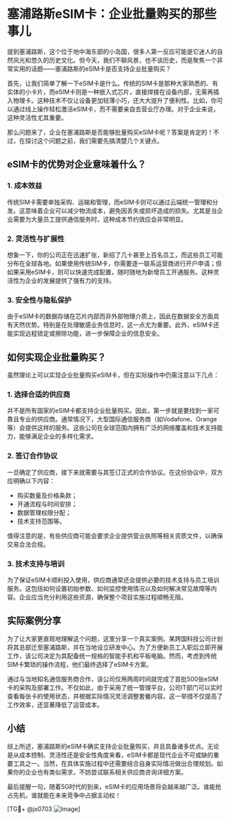 # 塞浦路斯eSIM卡：企业批量购买的那些事儿

提到塞浦路斯，这个位于地中海东部的小岛国，很多人第一反应可能是它迷人的自然风光和悠久的历史文化。但今天，我们不聊风景，也不谈历史，而是聚焦一个非常实用的话题——塞浦路斯的eSIM卡是否支持企业批量购买？

首先，让我们简单了解一下eSIM卡是什么。传统的SIM卡是那种大家熟悉的、有实体的小卡片，而eSIM卡则是一种嵌入式芯片，直接焊接在设备内部，无需再插入物理卡。这种技术不仅让设备更加轻薄小巧，还大大提升了便利性。比如，你可以通过线上操作轻松激活eSIM卡，而不需要亲自去营业厅办理。对于企业来说，这种灵活性尤其重要。

那么问题来了，企业在塞浦路斯是否能够批量购买eSIM卡呢？答案是肯定的！不过，在探讨这个问题之前，我们需要先搞清楚几个关键点。

## eSIM卡的优势对企业意味着什么？

### 1. **成本效益**
传统SIM卡需要单独采购、运输和管理，而eSIM卡则可以通过云端统一管理和分发。这意味着企业可以减少物流成本，避免因丢失或损坏造成的损失。尤其是当企业需要为大量员工提供通信服务时，这种成本节约效应会非常明显。

### 2. **灵活性与扩展性**
想象一下，你的公司正在迅速扩张，新招了几十甚至上百名员工，而这些员工可能分布在全球各地。如果使用传统SIM卡，你需要逐一联系运营商进行开户申请；但如果采用eSIM卡，则可以快速完成配置，随时随地为新增员工开通服务。这种灵活性为企业的发展提供了强有力的支持。

### 3. **安全性与隐私保护**
由于eSIM卡的数据存储在芯片内部而非外部物理介质上，因此在数据安全方面具有天然优势。特别是在处理敏感业务信息时，这一点尤为重要。此外，eSIM卡还能实现远程锁定或擦除功能，进一步保障企业的信息安全。

## 如何实现企业批量购买？

虽然理论上可以实现企业批量购买eSIM卡，但在实际操作中仍需注意以下几点：

### 1. **选择合适的供应商**
并不是所有国家的eSIM卡都支持企业批量购买。因此，第一步就是要找到一家可靠且专业的供应商。通常情况下，大型国际通信服务商（如Vodafone、Orange等）会提供这样的服务。这些公司在全球范围内拥有广泛的网络覆盖和技术支持能力，能够满足企业的多样化需求。

### 2. **签订合作协议**
一旦确定了供应商，接下来就需要与其签订正式的合作协议。在这份协议中，双方应明确以下内容：
   - 购买数量及价格条款；
   - 开通流程与时间安排；
   - 数据管理权限分配；
   - 技术支持范围等。

值得注意的是，有些供应商可能会要求企业提供营业执照等相关资质文件，以确保交易合法合规。

### 3. **技术支持与培训**
为了保证eSIM卡顺利投入使用，供应商通常还会提供必要的技术支持与员工培训服务。这包括如何设置初始参数、如何监控使用情况以及如何解决常见故障等内容。企业应当充分利用这些资源，确保整个项目实施过程顺畅无阻。

## 实际案例分享

为了让大家更直观地理解这个问题，这里分享一个真实案例。某跨国科技公司计划将其总部迁至塞浦路斯，并在当地设立研发中心。为了方便新员工入职后立即开展工作，该公司决定为其配备统一规格的智能手机和平板电脑。然而，考虑到传统SIM卡繁琐的操作流程，他们最终选择了eSIM卡方案。

通过与当地知名通信服务商合作，该公司仅用两周时间就完成了首批500张eSIM卡的采购及部署工作。不仅如此，由于采用了统一管理平台，公司IT部门可以实时查看每张卡的使用状态，并根据实际情况灵活调整套餐内容。这一举措不仅提高了工作效率，还显著降低了运营成本。

## 小结

综上所述，塞浦路斯的eSIM卡确实支持企业批量购买，并且具备诸多优点。无论是从成本控制、灵活性还是安全性角度来看，eSIM卡都是现代企业不可或缺的重要工具之一。当然，在具体实施过程中还需要结合自身实际情况做出合理规划。如果你的企业也有类似需求，不妨尝试联系相关供应商咨询详细方案。

最后提醒一句，随着5G时代的到来，eSIM卡的应用场景将会越来越广泛。谁能抢占先机，谁就能在未来竞争中占据主动权！

[TG💪+ @jx0703 ![Image](https://github.com/user-attachments/assets/dbca1d08-cadb-493c-b0ec-ad6f7a83f270)]